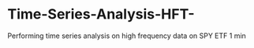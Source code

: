 # Time-Series-Analysis-HFT-
Performing time series analysis on high frequency data on SPY ETF 1 min
